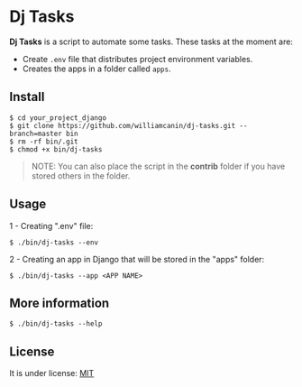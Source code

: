 # Dj Tasks

**Dj Tasks** is a script to automate some tasks. These tasks at the moment are:

* Create `.env` file that distributes project environment variables.
* Creates the apps in a folder called `apps`.


## Install

```shell
$ cd your_project_django
$ git clone https://github.com/williamcanin/dj-tasks.git --branch=master bin
$ rm -rf bin/.git
$ chmod +x bin/dj-tasks
```

> NOTE: You can also place the script in the **contrib** folder if you have stored others in the folder.

## Usage

1 - Creating ".env" file:

```shell
$ ./bin/dj-tasks --env
```

2 - Creating an app in Django that will be stored in the "apps" folder:

```shell
$ ./bin/dj-tasks --app <APP NAME>
```

## More information

```shell
$ ./bin/dj-tasks --help
```

## License

It is under license: [MIT](https://github.com/williamcanin/dj-tasks/blob/master/LICENSE)
